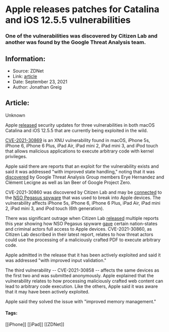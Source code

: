 # Apple releases patches for Catalina and iOS 12.5.5 vulnerabilities
### One of the vulnerabilities was discovered by Citizen Lab and another was found by the Google Threat Analysis team.

## Information:
+ Source: ZDNet
+ Link: [article](https://www.zdnet.com/article/apple-releases-patches-for-catalina-and-ios-12-5-5-vulnerabilities/)
+ Date: September 23, 2021
+ Author: Jonathan Greig


## Article:
Unknown

Apple [released](https://support.apple.com/en-us/HT212824) security updates for three vulnerabilities in both macOS Catalina and iOS 12.5.5 that are currently being exploited in the wild. 

[CVE-2021-30869](https://support.apple.com/en-us/HT212825) is an XNU vulnerability found in macOS, iPhone 5s, iPhone 6, iPhone 6 Plus, iPad Air, iPad mini 2, iPad mini 3, and iPod touch that allows malicious applications to execute arbitrary code with kernel privileges.

Apple said there are reports that an exploit for the vulnerability exists and said it was addressed "with improved state handling," noting that it was [discovered](https://twitter.com/ShaneHuntley/status/1441102086385455112) by Google Threat Analysis Group members Erye Hernandez and Clément Lecigne as well as Ian Beer of Google Project Zero.

CVE-2021-30860 was discovered by Citizen Lab and may be [connected](https://www.zdnet.com/article/apple-releases-update-fixing-nso-spyware-vulnerability-affecting-macs-iphones-ipads-and-watches/) to the [NSO Pegasus spyware](https://www.zdnet.com/article/nso-groups-pegasus-spyware-used-against-journalists-political-activists-worldwide-report/) that was used to break into Apple devices. The vulnerability affects iPhone 5s, iPhone 6, iPhone 6 Plus, iPad Air, iPad mini 2, iPad mini 3, and iPod touch (6th generation).

There was significant outrage when Citizen Lab [released](https://citizenlab.ca/2021/09/forcedentry-nso-group-imessage-zero-click-exploit-captured-in-the-wild/) multiple reports this year showing how NSO Pegasus spyware [gave](https://www.zdnet.com/article/fbi-launches-investigation-into-pegasus-spyware-vendor-over-us-intelligence-gathering-hacks/) certain nation-states and criminal actors full access to Apple devices. CVE-2021-30860, as Citizen Lab described in their latest report, relates to how threat actors could use the processing of a maliciously crafted PDF to execute arbitrary code.

Apple admitted in the release that it has been actively exploited and said it was addressed "with improved input validation."

The third vulnerability -- CVE-2021-30858 -- affects the same devices as the first two and was submitted anonymously. Apple explained that the vulnerability relates to how processing maliciously crafted web content can lead to arbitrary code execution. Like the others, Apple said it was aware that it may have been actively exploited. 






Apple said they solved the issue with "improved memory management."





#### Tags:
[[iPhone]] [[iPad]] [[ZDNet]]

